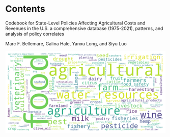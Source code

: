 # Contents 

Codebook for State-Level Policies Affecting Agricultural Costs and Revenues in the U.S.
a comprehensive database (1975-2021), patterns, and analysis of policy correlates

Marc F. Bellemare, Galina Hale, Yanxu Long, and Siyu Luo

![](/pics/booklogo.png)

```{tableofcontents}
```
